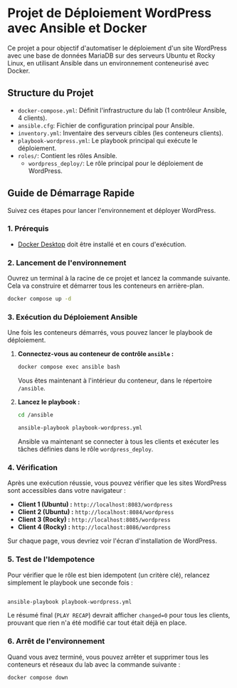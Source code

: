 # Projet de Déploiement WordPress avec Ansible et Docker

Ce projet a pour objectif d'automatiser le déploiement d'un site WordPress avec une base de données MariaDB sur des serveurs Ubuntu et Rocky Linux, en utilisant Ansible dans un environnement conteneurisé avec Docker.

## Structure du Projet

-   `docker-compose.yml`: Définit l'infrastructure du lab (1 contrôleur Ansible, 4 clients).
-   `ansible.cfg`: Fichier de configuration principal pour Ansible.
-   `inventory.yml`: Inventaire des serveurs cibles (les conteneurs clients).
-   `playbook-wordpress.yml`: Le playbook principal qui exécute le déploiement.
-   `roles/`: Contient les rôles Ansible.
    -   `wordpress_deploy/`: Le rôle principal pour le déploiement de WordPress.

## Guide de Démarrage Rapide

Suivez ces étapes pour lancer l'environnement et déployer WordPress.

### 1. Prérequis

-   [Docker Desktop](https://www.docker.com/get-started/) doit être installé et en cours d'exécution.

### 2. Lancement de l'environnement

Ouvrez un terminal à la racine de ce projet et lancez la commande suivante. Cela va construire et démarrer tous les conteneurs en arrière-plan.

```bash
docker compose up -d
```

### 3. Exécution du Déploiement Ansible

Une fois les conteneurs démarrés, vous pouvez lancer le playbook de déploiement.

1.  **Connectez-vous au conteneur de contrôle `ansible` :**

    ```bash
    docker compose exec ansible bash
    ```

    Vous êtes maintenant à l'intérieur du conteneur, dans le répertoire `/ansible`.

2.  **Lancez le playbook :**

    ```bash
    cd /ansible

    ansible-playbook playbook-wordpress.yml
    ```

    Ansible va maintenant se connecter à tous les clients et exécuter les tâches définies dans le rôle `wordpress_deploy`.

### 4. Vérification

Après une exécution réussie, vous pouvez vérifier que les sites WordPress sont accessibles dans votre navigateur :

-   **Client 1 (Ubuntu) :** `http://localhost:8083/wordpress`
-   **Client 2 (Ubuntu) :** `http://localhost:8084/wordpress`
-   **Client 3 (Rocky) :** `http://localhost:8085/wordpress`
-   **Client 4 (Rocky) :** `http://localhost:8086/wordpress`

Sur chaque page, vous devriez voir l'écran d'installation de WordPress.

### 5. Test de l'Idempotence

Pour vérifier que le rôle est bien idempotent (un critère clé), relancez simplement le playbook une seconde fois :

```bash

ansible-playbook playbook-wordpress.yml
```

Le résumé final (`PLAY RECAP`) devrait afficher `changed=0` pour tous les clients, prouvant que rien n'a été modifié car tout était déjà en place.

### 6. Arrêt de l'environnement

Quand vous avez terminé, vous pouvez arrêter et supprimer tous les conteneurs et réseaux du lab avec la commande suivante :

```bash
docker compose down
```